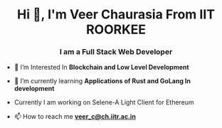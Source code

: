 <h1 align="center">Hi 👋, I'm Veer Chaurasia From IIT ROORKEE</h1>
<h3 align="center">I am a Full Stack Web Developer</h3>

- 🔭 I’m Interested In **Blockchain and Low Level Development**

- 🌱 I’m currently learning **Applications of Rust and GoLang In development**
- Currently I am working on Selene-A Light Client for Ethereum

- 📫 How to reach me **veer_c@ch.iitr.ac.in**



